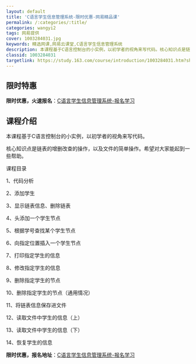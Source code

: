 ```yaml
---
layout: default
title: 'C语言学生信息管理系统-限时优惠-网易精品课'
permalink: /:categories/:title/
categories: wangyi2
tags: 网易提供
cover: 1003284031.jpg
keywords: 精选网课,网易云课堂,C语言学生信息管理系统
description: 本课程基于C语言控制台的小实例，以初学者的视角来写代码。核心知识点是链表的增删改查的操作，以及文件的简单操作。希望对大家
classid: 1003284031
targetlink: https://study.163.com/course/introduction/1003284031.htm?share=1&shareId=1025206652&utm_campaign=share&utm_medium=iphoneShare&utm_source=&utm_u=1025206652
---
```


## 限时特惠

**限时优惠，火速报名**：[C语言学生信息管理系统-报名学习](https://study.163.com/course/introduction/1003284031.htm?share=1&shareId=1025206652&utm_campaign=share&utm_medium=iphoneShare&utm_source=&utm_u=1025206652)

## 课程介绍

本课程基于C语言控制台的小实例，以初学者的视角来写代码。

核心知识点是链表的增删改查的操作，以及文件的简单操作。希望对大家能起到一些帮助。

课程目录

1、代码分析

2、添加学生

3、显示链表信息、删除链表

4、头添加一个学生节点

5、根据学号查找某个学生节点

6、向指定位置插入一个学生节点

7、打印指定学生的信息

8、修改指定学生的信息

9、删除指定学生的节点

10、删除指定学生的节点（通用情况）

11、将链表信息保存进文件

12、读取文件中学生的信息（上）

13、读取文件中学生的信息（下）

14、恢复学生的信息

**限时优惠，报名地址**：[C语言学生信息管理系统-报名学习](https://study.163.com/course/introduction/1003284031.htm?share=1&shareId=1025206652&utm_campaign=share&utm_medium=iphoneShare&utm_source=&utm_u=1025206652)

